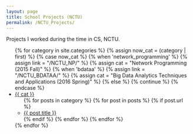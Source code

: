 ```yaml
---
layout: page
title: School Projects (NCTU)
permalink: /NCTU_Projects/
---
```


Projects I worked during the time in CS, NCTU.<br/>


<ul class="post-list">
{% for category in site.categories %}
		{% assign now_cat = (category | first) %}
		{% case now_cat %}
			{% when 'network_programming' %}
				{% assign link = "/NCTU_NP/" %}
				{% assign cat = "Network Programming (2015 Fall)" %}
			{% when 'bdataa' %}
				{% assign link = "/NCTU_BDATAA/" %}
				{% assign cat = "Big Data Analytics Techniques and Applications (2016 Spring)" %}
			{% else %}
				{% continue %}
		{% endcase %}
		<li>
			<a href="{{ link }}">{{ cat }}</a>
			<ul>
				{% for posts in category %}
					{% for post in posts %}
						{% if post.url %}
							<li><a href="{{ post.url }}">{{ post.title }}</a></li>
						{% endif %}
					{% endfor %}
				{% endfor %}
			</ul>
		</li>
{% endfor %}

</ul>